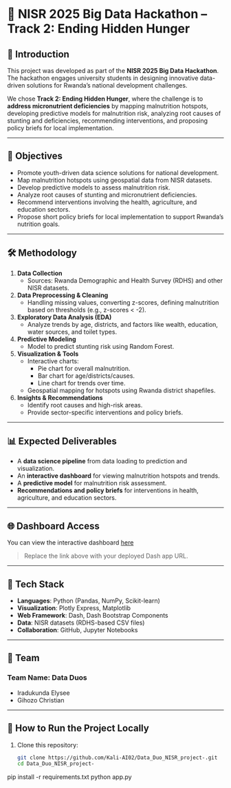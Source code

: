 # 🥗 NISR 2025 Big Data Hackathon – Track 2: Ending Hidden Hunger  

## 📌 Introduction  
This project was developed as part of the **NISR 2025 Big Data Hackathon**. The hackathon engages university students in designing innovative data-driven solutions for Rwanda’s national development challenges.  

We chose **Track 2: Ending Hidden Hunger**, where the challenge is to **address micronutrient deficiencies** by mapping malnutrition hotspots, developing predictive models for malnutrition risk, analyzing root causes of stunting and deficiencies, recommending interventions, and proposing policy briefs for local implementation.  

---

## 🎯 Objectives  
- Promote youth-driven data science solutions for national development.  
- Map malnutrition hotspots using geospatial data from NISR datasets.  
- Develop predictive models to assess malnutrition risk.  
- Analyze root causes of stunting and micronutrient deficiencies.  
- Recommend interventions involving the health, agriculture, and education sectors.  
- Propose short policy briefs for local implementation to support Rwanda’s nutrition goals.  

---

## 🛠️ Methodology  
1. **Data Collection**  
   - Sources: Rwanda Demographic and Health Survey (RDHS) and other NISR datasets.  
2. **Data Preprocessing & Cleaning**  
   - Handling missing values, converting z-scores, defining malnutrition based on thresholds (e.g., z-scores < -2).  
3. **Exploratory Data Analysis (EDA)**  
   - Analyze trends by age, districts, and factors like wealth, education, water sources, and toilet types.  
4. **Predictive Modeling**  
   - Model to predict stunting risk using Random Forest.  
5. **Visualization & Tools**  
   - Interactive charts:  
     - Pie chart for overall malnutrition.  
     - Bar chart for age/districts/causes.  
     - Line chart for trends over time.  
   - Geospatial mapping for hotspots using Rwanda district shapefiles.  
6. **Insights & Recommendations**  
   - Identify root causes and high-risk areas.  
   - Provide sector-specific interventions and policy briefs.  

---

## 📊 Expected Deliverables  
- A **data science pipeline** from data loading to prediction and visualization.  
- An **interactive dashboard** for viewing malnutrition hotspots and trends.  
- A **predictive model** for malnutrition risk assessment.  
- **Recommendations and policy briefs** for interventions in health, agriculture, and education sectors.  

---

## 🌐 Dashboard Access  
You can view the interactive dashboard [here](https://your-dashboard-link.com)  

> Replace the link above with your deployed Dash app URL.

---

## 🚀 Tech Stack  
- **Languages**: Python (Pandas, NumPy, Scikit-learn)  
- **Visualization**: Plotly Express, Matplotlib  
- **Web Framework**: Dash, Dash Bootstrap Components  
- **Data**: NISR datasets (RDHS-based CSV files)  
- **Collaboration**: GitHub, Jupyter Notebooks  

---

## 👥 Team  
### Team Name: Data Duos  
- Iradukunda Elysee  
- Gihozo Christian  

---

## 📌 How to Run the Project Locally  
1. Clone this repository:  
   ```bash
   git clone https://github.com/Kali-AI02/Data_Duo_NISR_project-.git
   cd Data_Duo_NISR_project-

pip install -r requirements.txt
python app.py

